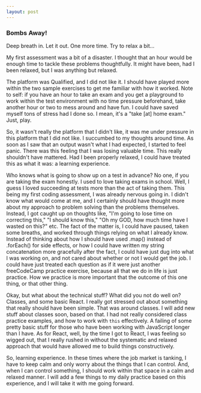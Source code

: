 ```yaml
---
layout: post
---
```


### Bombs Away!

Deep breath in. Let it out. One more time. Try to relax a bit...

My first assessment was a bit of a disaster. I thought that an hour would be enough time to tackle these problems thoughtfully. It might have been, had I been relaxed, but I was anything but relaxed.

The platform was Qualified, and I did not like it. I should have played more within the two sample exercises to get me familiar with how it worked. Note to self: if you have an hour to take an exam and you get a playground to work within the test environment with no time pressure beforehand, take another hour or two to mess around and have fun. I could have saved myself tons of stress had I done so. I mean, it's a "take [at] home exam." Just, play.

So, it wasn't really the platform that I didn't like, it was me under pressure in this platform that I did not like. I succumbed to my thoughts around time. As soon as I saw that an output wasn't what I had expected, I started to feel panic. There was this feeling that I was losing valuable time. This really shouldn't have mattered. Had I been properly relaxed, I could have treated this as what it was: a learning experience.

Who knows what is going to show up on a test in advance? No one, if you are taking the exam honestly. I used to love taking exams in school. Well, I guess I loved succeeding at tests more than the act of taking them. This being my first coding assessment, I was already nervous going in. I didn't know what would come at me, and I certainly should have thought more about my approach to problem solving than the problems themselves. Instead, I got caught up on thoughts like, "I'm going to lose time on correcting this," "I should know this," "Oh my GOD, how much time have I wasted on this?" etc. The fact of the matter is, I could have paused, taken some breaths, and worked through things relying on what I already know. Instead of thinking about how I should have used .map() instead of .forEach() for side effects, or how I could have written my string concatenation more gracefully after the fact, I could have just dug into what I was working on, and not cared about whether or not I would get the job. I could have just treated each question as if it were just another freeCodeCamp practice exercise, because all that we do in life is just practice. How we practice is more important that the outcome of this one thing, or that other thing.

Okay, but what about the technical stuff? What did you not do well on? Classes, and some basic React. I really got stressed out about something that really should have been simple. That was around classes. I will add new stuff about classes soon, based on that. I had not really considered class practice examples, and how to work with `this` effectively. A failing of some pretty basic stuff for those who have been working with JavaScript longer than I have. As for React, well, by the time I got to React, I was feeling so wigged out, that I really rushed in without the systematic and relaxed approach that would have allowed me to build things constructively.

So, learning experience. In these times where the job market is tanking, I have to keep calm and only worry about the things that I can control. And, when I can control something, I should work within that space in a calm and relaxed manner. I will add a few things to my daily practice based on this experience, and I will take it with me going forward.
